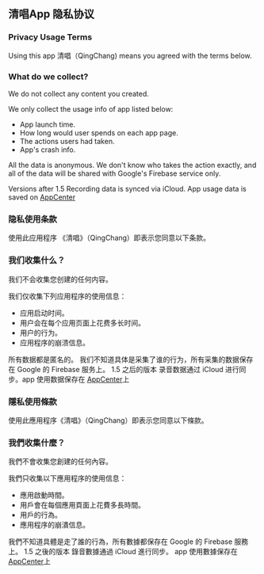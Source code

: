 ## 清唱App 隐私协议

### Privacy Usage Terms

Using this app 清唱（QingChang) means you agreed with the terms below.

### What do we collect?

We do not collect any content you created.

We only collect the usage info of app listed below:

- App launch time.
- How long would user spends on each app page.
- The actions users had taken.
- App's crash info.

All the data is anonymous. We don't know who takes the action exactly, and all of the data will be shared with Google's Firebase service only.

Versions after 1.5 Recording data is synced via iCloud. App usage data is saved on [AppCenter](https://appcenter.ms/)

### 隐私使用条款

使用此应用程序 《清唱》（QingChang）即表示您同意以下条款。

### 我们收集什么？

我们不会收集您创建的任何内容。

我们仅收集下列应用程序的使用信息：

- 应用启动时间。
- 用户会在每个应用页面上花费多长时间。
- 用户的行为。
- 应用程序的崩溃信息。

所有数据都是匿名的。 我们不知道具体是采集了谁的行为，所有采集的数据保存在 Google 的 Firebase 服务上。
1.5 之后的版本 录音数据通过 iCloud 进行同步。app 使用数据保存在 [AppCenter](https://appcenter.ms/)上

### 隱私使用條款

使用此應用程序《清唱》（QingChang）即表示您同意以下條款。

### 我們收集什麼？
我們不會收集您創建的任何內容。

我們只收集以下應用程序的使用信息：

- 應用啟動時間。
- 用戶會在每個應用頁面上花費多長時間。
- 用戶的行為。
- 應用程序的崩潰信息。

我們不知道具體是走了誰的行為，所有數據都保存在 Google 的 Firebase 服務上。
1.5 之後的版本 錄音數據通過 iCloud 進行同步。 app 使用數據保存在 [AppCenter](https://appcenter.ms/)上
